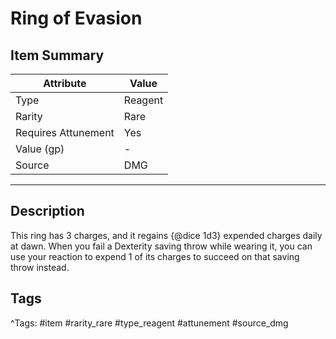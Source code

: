 # Ring of Evasion

## Item Summary

| Attribute            | Value                        |
|----------------------|------------------------------|
| Type                 | Reagent |
| Rarity               | Rare             |
| Requires Attunement  | Yes                |
| Value (gp)           | -    |
| Source               | DMG |

---

## Description

This ring has 3 charges, and it regains {@dice 1d3} expended charges daily at dawn. When you fail a Dexterity saving throw while wearing it, you can use your reaction to expend 1 of its charges to succeed on that saving throw instead.

## Tags

^Tags: #item #rarity_rare #type_reagent #attunement #source_dmg